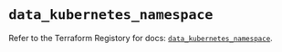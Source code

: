# `data_kubernetes_namespace`

Refer to the Terraform Registory for docs: [`data_kubernetes_namespace`](https://registry.terraform.io/providers/hashicorp/kubernetes/2.21.0/docs/data-sources/namespace).
